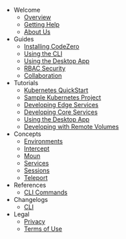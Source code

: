 <!-- Keep the * file extensions for broken link checking -->

- Welcome
  - [Overview](/welcome/overview)
  - [Getting Help](/welcome/getting-help)
  - [About Us](/welcome/about-us)
- Guides
  - [Installing CodeZero](/guides/installing)
  - [Using the CLI](/guides/using-cli)
  - [Using the Desktop App](/guides/using-desktop-app)
  - [RBAC Security](/guides/security)
  - [Collaboration](/guides/collaboration)
- Tutorials
  - [Kubernetes QuickStart](/tutorials/kubernetes-quickstart)
  - [Sample Kubernetes Project](/tutorials/sample-project)
  - [Developing Edge Services](/tutorials/edge)
  - [Developing Core Services](/tutorials/core)
  - [Using the Desktop App](/tutorials/desktop-app)
  - [Developing with Remote Volumes](/tutorials/mount)
- Concepts
  - [Environments](/concepts/environments)
  - [Intercept](/concepts/intercept)
  - [Moun](/concepts/mount)
  - [Services](/concepts/services)
  - [Sessions](/concepts/sessions)
  - [Teleport](/concepts/teleport)
- References
  - [CLI Commands](/references/command-line)
- Changelogs
  - [CLI](/changelogs/cli)
- Legal
  - [Privacy](https://codezero.io/privacy)
  - [Terms of Use](https://codezero.io/terms)
